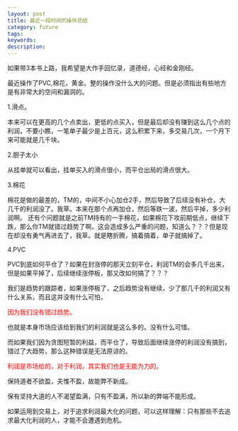 ```yaml
---
layout: post
title: 最近一段时间的操作总结
category: future
tags: 
keywords: 
description: 
---
```



如果带3本书上路，我希望是大作手回忆录，道德经，心经和金刚经。

最近操作了PVC,棉花，黄金。整的操作没什么大的问题。但是必须指出有些地方是有非常大的空间和漏洞的。

1.滑点。

本来可以在更高的几个点卖出，更低的点买入，但是最后却没有赚到这么几个点的利润，不要小瞧，一笔单子最少是上百元，这么积累下来，多交易几次，一个月下来可能就是几千块。

2.胆子太小

从挂单就可以看出，挂单买入的滑点很小，而平仓出局的滑点很大。

3.棉花

棉花是做的最差的，TM的，中间不小心加仓2手，然后导致了后续没有补仓，大几千的利润没了。我草。本来在那个点再加仓，然后等跌一波，然后平掉，多少利润啊。
还有个问题就是之前TM持有的一手棉花，如果棉花下攻前期低点，继续下跌，那么你TM就错过趋势了啊。这会造成多么严重的问题，知道么？？？但是现在却没有勇气再进去了，我草。就是瞎折腾，搞着搞着，单子就搞掉了。

4.PVC

PVC到底如何平仓了？如果在封涨停的那天立刻平仓，利润TM的会多几千出来，但是如果平掉了，后续继续涨停板，那又改如何搞了？？？

我们是趋势的跟踪者，如果涨停板了，之后趋势没有继续，少了那几千的利润又有什么关系，而且这并没有什么可怕，

<font color='#FF0000'>因为我们没有错过趋势。</font>

也就是本身市场应该给到我们的利润就是这么多的。没有什么可惜。

而如果我们因为贪图短暂的利益，而平仓了，导致后面继续涨停的利润没有搞到，错过了大趋势，那么这种错误是无法原谅的。

<font color='#FF0000'>利润是市场给的，对于利润，其实我们也是无能为力的。</font>


保持道者不欲盈，夫惟不盈，故能弊不新成。

保有坚持大道的人不渴望盈满，只有不盈满，所以新的弊端不能形成。

如果运用到交易上，对于追求利润最大化的问题，可以这样理解：只有那些不去追求最大化利润的人，才能不会遭遇到危机。





